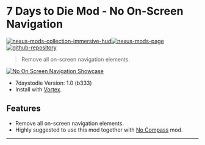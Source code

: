 [//]: # (DO NOT EDIT: This file has been autogenerated, any changes will be overwritten)
# 7 Days to Die Mod - No On-Screen Navigation

[![nexus-mods-collection-immersive-hud](https://img.shields.io/badge/Nexus%20Mods%20Collection-Immersive%20HUD%20-orange?style=flat-square&logo=spinrilla)](https://next.nexusmods.com/7daystodie/collections/epfqzi)[![nexus-mods-page](https://img.shields.io/badge/Nexus%20Mod-No%20Compass%20-orange?style=flat-square&logo=spinrilla)](https://www.nexusmods.com/7daystodie/mods/5702) [![github-repository](https://img.shields.io/badge/GitHub-Repository-green?style=flat-square&logo=github)](https://github.com/rdok/7daystodie_mod_no_on_screen_navigation)

> Remove all on-screen navigation elements.

[![No On Screen Navigation Showcase](https://raw.githubusercontent.com/rdok/7daystodie_mod_no_on_screen_navigation/main/documentation/showcase.gif)](https://www.nexusmods.com/7daystodie/mods/5702)

- 7daystodie Version: 1.0 (b333)
- Install with [Vortex](https://www.nexusmods.com/about/vortex/).

## Features
- Remove all on-screen navigation elements.
- Highly suggested to use this mod together with [No Compass](https://www.nexusmods.com/7daystodie/mods/5528) mod.

***

[//]: # (DO NOT EDIT: This file has been autogenerated, any changes will be overwritten)
